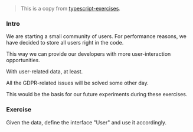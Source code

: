 > This is a copy from [typescript-exercises](https://typescript-exercises.github.io/#exercise=1&file=%2Findex.ts).

### Intro

We are starting a small community of users. For performance reasons, we have decided to store all users right in the code.

This way we can provide our developers with more user-interaction opportunities.

With user-related data, at least.

All the GDPR-related issues will be solved some other day.

This would be the basis for our future experiments during these exercises.

### Exercise

Given the data, define the interface "User" and use it accordingly.
